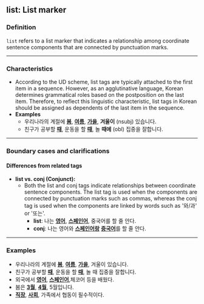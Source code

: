## list: List marker

### Definition
`list` refers to a list marker that indicates a relationship among coordinate sentence components that are connected by punctuation marks.

---

### Characteristics
-  According to the UD scheme, list tags are typically attached to the first item in a sequence. However, as an agglutinative language, Korean determines grammatical roles based on the postposition on the last item. Therefore, to reflect this linguistic characteristic, list tags in Korean should be assigned as dependents of the last item in the sequence.
- **Examples**
    - 우리나라의 계절에 <ins>**봄**</ins>, <ins>**여름**</ins>, <ins>**가을**</ins>, **겨울이** (nsubj) 있습니다.
    - 친구가 공부할 <ins>**때**</ins>, 운동을 할 <ins>**때**</ins>, 놀 **때에** (obl) 집중을 잘합니다.

---

### Boundary cases and clarifications

#### Differences from related tags

- **list vs. conj (Conjunct):**  
    - Both the list and conj tags indicate relationships between coordinate sentence components. The list tag is used when the components are connected by punctuation marks such as commas, whereas the conj tag is used when the components are linked by words such as '와/과' or '또는'.
        - **list**: 나는 <ins>**영어**</ins>, <ins>**스페인어**</ins>, 중국어를 할 줄 안다.
        - **conj**: 나는 영어와 <ins>**스페인어랑**</ins> <ins>**중국어**</ins>를 할 줄 안다.

---

### Examples
- 우리나라의 계절에 <ins>**봄**</ins>, <ins>**여름**</ins>, <ins>**가을**</ins>, 겨울이 있습니다.
- 친구가 공부할 <ins>**때**</ins>, 운동을 할 <ins>**때**</ins>, 놀 때 집중을 잘합니다.
- 외국에서  <ins>**영어**</ins>, <ins>**스페인어**</ins>,체코어 등을 배웠다.
- 봄은 <ins>**3월**</ins>, <ins>**4월**</ins>, 5월입니다.
- <ins>**직장**</ins>, <ins>**사회**</ins>, 가족에서 협동이 필수적이다.
